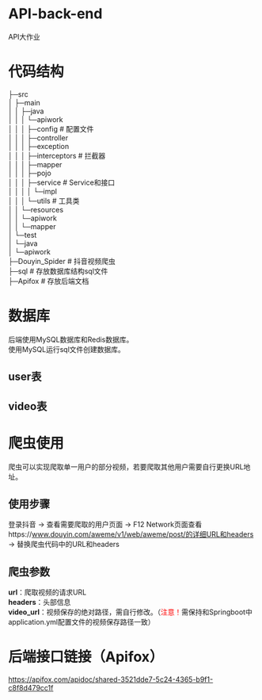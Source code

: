 # API-back-end
API大作业

# 代码结构
├─src  
│  ├─main  
│  │  ├─java  
│  │  │  └─apiwork  
│  │  │      ├─config           # 配置文件  
│  │  │      ├─controller  
│  │  │      ├─exception          
│  │  │      ├─interceptors     # 拦截器   
│  │  │      ├─mapper  
│  │  │      ├─pojo  
│  │  │      ├─service          # Service和接口  
│  │  │      │  └─impl  
│  │  │      └─utils            # 工具类  
│  │  └─resources  
│  │      └─apiwork  
│  │          └─mapper  
│  └─test  
│      └─java  
│          └─apiwork  
├─Douyin_Spider                 # 抖音视频爬虫  
├─sql                           # 存放数据库结构sql文件  
├─Apifox                    # 存放后端文档  


# 数据库
后端使用MySQL数据库和Redis数据库。  
使用MySQL运行sql文件创建数据库。  

## user表

## video表

# 爬虫使用
爬虫可以实现爬取单一用户的部分视频，若要爬取其他用户需要自行更换URL地址。  

## 使用步骤
登录抖音 -> 查看需要爬取的用户页面 -> F12 Network页面查看https://www.douyin.com/aweme/v1/web/aweme/post/的详细URL和headers -> 替换爬虫代码中的URL和headers  

## 爬虫参数
**url**：爬取视频的请求URL  
**headers**：头部信息  
**video_url**：视频保存的绝对路径，需自行修改。（<font color="#ff0000">注意！</font>需保持和Springboot中application.yml配置文件的视频保存路径一致）  

# 后端接口链接（Apifox）
https://apifox.com/apidoc/shared-3521dde7-5c24-4365-b9f1-c8f8d479cc1f  